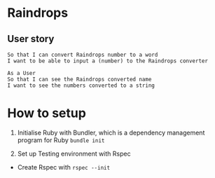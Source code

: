# Raindrops

## User story

```As a User
So that I can convert Raindrops number to a word
I want to be able to input a (number) to the Raindrops converter

As a User
So that I can see the Raindrops converted name
I want to see the numbers converted to a string
```


# How to setup
1.  Initialise Ruby with Bundler, which is a dependency management program for Ruby `bundle init`

2. Set up Testing environment with Rspec
- Create Rspec with `rspec --init`
